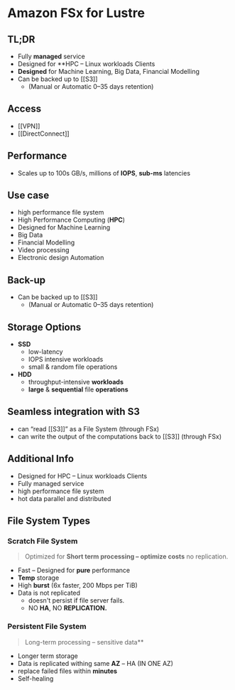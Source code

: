 # Amazon FSx for Lustre

## TL;DR
- Fully **managed** service
- Designed for **HPC – Linux workloads Clients
- **Designed** for Machine Learning, Big Data, Financial Modelling
- Can be backed up to [[S3]] 
	- (Manual or Automatic 0–35 days retention)
	
## Access
- [[VPN]]
- [[DirectConnect]]

## Performance
- Scales up to 100s GB/s, millions of **IOPS**, **sub-ms** latencies

## Use case
- high performance file system
- High Performance Computing (**HPC**)
- Designed for Machine Learning
- Big Data
- Financial Modelling
- Video processing
- Electronic design Automation

## Back-up
- Can be backed up to [[S3]] 
	- (Manual or Automatic 0–35 days retention)

## Storage Options
- **SSD**
	- low-latency
	- IOPS intensive workloads
	- small & random file operations
- **HDD**
	- throughput-intensive **workloads**
	- **large** & **sequential** file **operations**

## Seamless integration with S3
- can “read [[S3]]” as a File System (through FSx)
- can write the output of the computations back to [[S3]] (through FSx)

## Additional Info
- Designed for HPC – Linux workloads Clients
- Fully managed service
- high performance file system
- hot data parallel and distributed

## File System Types

### Scratch File System
>Optimized for **Short term processing – optimize costs** no replication. 
- Fast – Designed for **pure** performance
- **Temp** storage
- High **burst** (6x faster, 200 Mbps per TiB)
- Data is not replicated 
	- doesn't persist if file server fails.
	- NO **HA**, NO **REPLICATION.**

### Persistent File System
> Long-term processing – sensitive data**
- Longer term storage
- Data is replicated withing same **AZ** – HA (IN ONE AZ)
- replace failed files within **minutes**
- Self-healing



